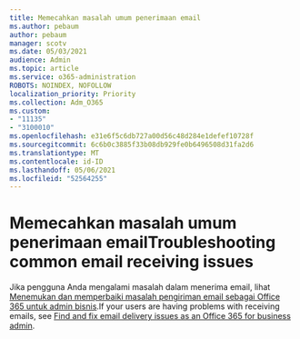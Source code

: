 ```yaml
---
title: Memecahkan masalah umum penerimaan email
ms.author: pebaum
author: pebaum
manager: scotv
ms.date: 05/03/2021
audience: Admin
ms.topic: article
ms.service: o365-administration
ROBOTS: NOINDEX, NOFOLLOW
localization_priority: Priority
ms.collection: Adm_O365
ms.custom:
- "11135"
- "3100010"
ms.openlocfilehash: e31e6f5c6db727a00d56c48d284e1defef10728f
ms.sourcegitcommit: 6c6b0c3885f33b08db929fe0b6496508d31fa2d6
ms.translationtype: MT
ms.contentlocale: id-ID
ms.lasthandoff: 05/06/2021
ms.locfileid: "52564255"
---
```

# <a name="troubleshooting-common-email-receiving-issues"></a><span data-ttu-id="d1690-102">Memecahkan masalah umum penerimaan email</span><span class="sxs-lookup"><span data-stu-id="d1690-102">Troubleshooting common email receiving issues</span></span>

<span data-ttu-id="d1690-103">Jika pengguna Anda mengalami masalah dalam menerima email, lihat [Menemukan dan memperbaiki masalah pengiriman email sebagai Office 365 untuk admin bisnis](https://docs.microsoft.com/exchange/troubleshoot/email-delivery/email-delivery-issues).</span><span class="sxs-lookup"><span data-stu-id="d1690-103">If your users are having problems with receiving emails, see [Find and fix email delivery issues as an Office 365 for business admin](https://docs.microsoft.com/exchange/troubleshoot/email-delivery/email-delivery-issues).</span></span>